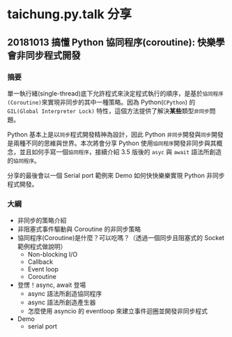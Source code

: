 # taichung.py.talk 分享


## 20181013 搞懂 Python 協同程序(coroutine): 快樂學會非同步程式開發 


### 摘要

單一執行緒(single-thread)底下允許程式來決定程式執行的順序，是基於`協同程序(Coroutine)`來實現非同步的其中一種策略。因為 Python(`CPython`) 的 `GIL(Global Interpreter Lock)` 特性，這個方法提供了解決**某些**類型`非同步`問題。

Python 基本上是以`同步`程式開發精神為設計，因此 Python `非同步`開發與`同步`開發是兩種不同的思維與世界。本次將會分享 Python 使用`協同程序`開發非同步與其概念，並且如何手寫一個`協同程序`，接續介紹 3.5 版後的 `asyc` 與 `await` 語法所創造的`協同程序`。

分享的最後會以一個 Serial port 範例來 Demo 如何快快樂樂實現 Python 非同步程式開發。


### 大綱

+ 非同步的策略介紹
+ 非阻塞式事件驅動與 Coroutine 的非同步策略
+ 協同程序(Coroutine)是什麼？可以吃嗎？（透過一個同步且阻塞式的 Socket 範例程式做說明）
    - Non-blocking I/O
    - Callback
    - Event loop
    - Coroutine
+ 登愣！async, await 登場
    - async 語法所創造協同程序
    - async 語法所創造產生器
    - 怎麼使用 asyncio 的 eventloop 來建立事件迴圈並開發非同步程式
+ Demo 
    - serial port